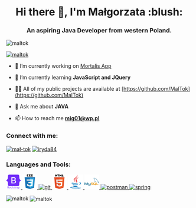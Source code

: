 <h1 align="center">Hi there 👋, I'm Małgorzata :blush:</h1>
<h3 align="center">An aspiring Java Developer from western Poland.</h3>

<p align="left"> <img src="https://komarev.com/ghpvc/?username=maltok&label=Profile%20views&color=0e75b6&style=flat" alt="maltok" /> </p>

<p align="left"> <a href="https://github.com/ryo-ma/github-profile-trophy"><img src="https://github-profile-trophy.vercel.app/?username=maltok" alt="maltok" /></a> </p>

- 🔭 I’m currently working on [Mortalis App](https://github.com/MalTok/Mortalis-App)

- 🌱 I’m currently learning **JavaScript and JQuery**

- 👨‍💻 All of my public projects are available at [https://github.com/MalTok](https://github.com/MalTok)

- 💬 Ask me about **JAVA**

- 📫 How to reach me **mig01@wp.pl**

<h3 align="left">Connect with me:</h3>
<p align="left">
<a href="https://linkedin.com/in/mał-tok" target="blank"><img align="center" src="https://raw.githubusercontent.com/rahuldkjain/github-profile-readme-generator/master/src/images/icons/Social/linked-in-alt.svg" alt="mał-tok" height="30" width="40" /></a>
<a href="https://instagram.com/iryda84" target="blank"><img align="center" src="https://raw.githubusercontent.com/rahuldkjain/github-profile-readme-generator/master/src/images/icons/Social/instagram.svg" alt="iryda84" height="30" width="40" /></a>
</p>

<h3 align="left">Languages and Tools:</h3>
<p align="left"> <a href="https://getbootstrap.com" target="_blank" rel="noreferrer"> <img src="https://raw.githubusercontent.com/devicons/devicon/master/icons/bootstrap/bootstrap-plain-wordmark.svg" alt="bootstrap" width="40" height="40"/> </a> <a href="https://www.w3schools.com/css/" target="_blank" rel="noreferrer"> <img src="https://raw.githubusercontent.com/devicons/devicon/master/icons/css3/css3-original-wordmark.svg" alt="css3" width="40" height="40"/> </a> <a href="https://git-scm.com/" target="_blank" rel="noreferrer"> <img src="https://www.vectorlogo.zone/logos/git-scm/git-scm-icon.svg" alt="git" width="40" height="40"/> </a> <a href="https://www.w3.org/html/" target="_blank" rel="noreferrer"> <img src="https://raw.githubusercontent.com/devicons/devicon/master/icons/html5/html5-original-wordmark.svg" alt="html5" width="40" height="40"/> </a> <a href="https://www.java.com" target="_blank" rel="noreferrer"> <img src="https://raw.githubusercontent.com/devicons/devicon/master/icons/java/java-original.svg" alt="java" width="40" height="40"/> </a> <a href="https://www.mysql.com/" target="_blank" rel="noreferrer"> <img src="https://raw.githubusercontent.com/devicons/devicon/master/icons/mysql/mysql-original-wordmark.svg" alt="mysql" width="40" height="40"/> </a> <a href="https://postman.com" target="_blank" rel="noreferrer"> <img src="https://www.vectorlogo.zone/logos/getpostman/getpostman-icon.svg" alt="postman" width="40" height="40"/> </a> <a href="https://spring.io/" target="_blank" rel="noreferrer"> <img src="https://www.vectorlogo.zone/logos/springio/springio-icon.svg" alt="spring" width="40" height="40"/> </a> </p>

<p><img align="left" src="https://github-readme-stats.vercel.app/api/top-langs?username=maltok&show_icons=true&locale=en&layout=compact" alt="maltok" /></p>

<p>&nbsp;<img align="center" src="https://github-readme-stats.vercel.app/api?username=maltok&show_icons=true&locale=en" alt="maltok" /></p>

